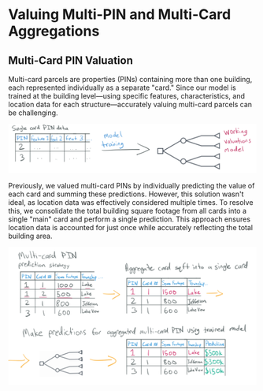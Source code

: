 # Valuing Multi-PIN and Multi-Card Aggregations

## Multi-Card PIN Valuation

Multi-card parcels are properties (PINs) containing more than one building, each represented individually
as a separate "card." Since our model is trained at the building level—using specific features, characteristics,
and location data for each structure—accurately valuing multi-card parcels can be challenging.

![](model_single_card_assumption.PNG)

Previously, we valued multi-card PINs by individually predicting the value of each card and summing these
predictions. However, this solution wasn't ideal, as location data was effectively considered multiple
times. To resolve this, we consolidate the total building square footage from all cards into a single "main"
card and perform a single prediction. This approach ensures location data is accounted for just once while
accurately reflecting the total building area.

![](model_multi_card_aggregation.PNG)
